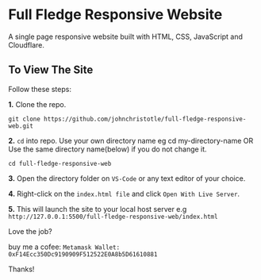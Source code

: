 # Full Fledge Responsive Website #
A single page responsive website built with HTML, CSS, JavaScript and Cloudflare.

## To View The Site ##
Follow these steps: 

**1.** Clone the repo.
```
git clone https://github.com/johnchristotle/full-fledge-responsive-web.git
```

**2.**  ```cd``` into repo. Use your own directory name eg cd my-directory-name OR
Use the same directory name(below) if you do not change it.
```
cd full-fledge-responsive-web
```

**3.** Open the directory folder on  ```VS-Code``` or any text editor of your choice.

**4.** Right-click on the  ```index.html file``` and click ``` Open With Live Server ```.

**5.** This will launch the site to your local host server e.g ```http://127.0.0.1:5500/full-fledge-responsive-web/index.html ``` 

Love the job? 

buy me a cofee: 
```Metamask Wallet: 0xF14Ecc350Dc9190909F512522E0A8b5D61610881```

Thanks!